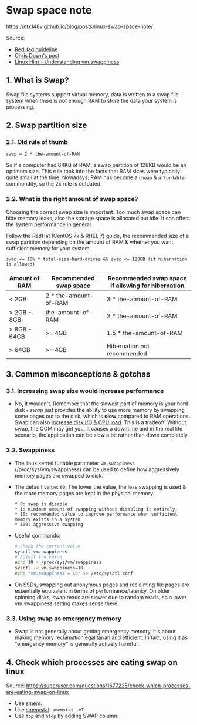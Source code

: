 # Swap space note

<https://ntk148v.github.io/blog/posts/linux-swap-space-note/>

Source:

- [RedHad guideline](https://access.redhat.com/documentation/en-us/red_hat_enterprise_linux/7/html/installation_guide/sect-disk-partitioning-setup-x86#sect-recommended-partitioning-scheme-x86)
- [Chris Down's post](https://chrisdown.name/2018/01/02/in-defence-of-swap.html)
- [Linux Hint - Understanding vm.swappiness](https://linuxhint.com/understanding_vm_swappiness/)

## 1. What is Swap?

Swap file systems support virtual memory, data is written to a swap file system when there is not enough RAM to store the data your system is processing.

## 2. Swap partition size

### 2.1. Old rule of thumb

```
swap = 2 * the-amount-of-RAM
```

So if a computer had 64KB of RAM, a swap partition of 128KB would be an optimum size. This rule took into the facts that RAM sizes were typically quite small at the time. Nowadays, RAM has become a `cheap` & `affordable` commondity, so the 2x rule is outdated.

### 2.2. What is the right amount of swap space?

Choosing the correct swap size is important. Too much swap space can hide memory leaks, also the storage space is allocated but idle. It can affect the system performance in general.

Follow the RedHat (CentOS 7x & RHEL 7) guide, the recommended size of a swap partition depending on the amount of RAM & whether you want sufficient memory for your system.

```
swap <= 10% * total-size-hard-drives && swap <= 128GB (if hibernation is allowed)
```

| Amount of RAM | Recommended swap space | Recommended swap space if allowing for hibernation |
| ------------- | ---------------------- | -------------------------------------------------- |
| < 2GB         | 2 \* the-amount-of-RAM | 3 \* the-amount-of-RAM                             |
| > 2GB - 8GB   | the-amount-of-RAM      | 2 \* the-amount-of-RAM                             |
| > 8GB - 64GB  | >= 4GB                 | 1.5 \* the-amount-of-RAM                           |
| > 64GB        | >= 4GB                 | Hibernation not recommended                        |

## 3. Common misconceptions & gotchas

### 3.1. Increasing swap size would increase performance

- No, it wouldn't. Remember that the slowest part of memory is your hard-disk - _swap_ just provides the ability to use more memory by swapping some pages out to the disk, which is **slow** compared to RAM operations. Swap can also [increase disk I/O & CPU load](https://askubuntu.com/questions/367881/does-swap-file-usage-increase-disk-i-o-and-cpu-load). This is a tradeoff. Without swap, the OOM may get you. It causes a downtime and in the real life scenario, the application can be slow a bit rather than down completely.

### 3.2. Swappiness

- The linux kernel tunable parameter `vm.swappiness` (/proc/sys/vm/swappiness) can be used to define how aggressively memory pages are swapped to disk.
- The default value: `60`. The lower the value, the less swapping is used & the more memory pages are kept in the physical memory.

  ```
  * 0: swap is disable.
  * 1: minimum amount of swapping without disabling it entirely.
  * 10: recommended value to improve performance when sufficient memory exists in a system
  * 100: aggressive swapping
  ```

- Useful commands:

  ```bash
  # Check the current value
  sysctl vm.swappiness
  # Adjust the value
  echo 10 > /proc/sys/vm/swappiness
  sysctl -w vm.swappiness=10
  echo "vm.swappiness = 10" >> /etc/sysctl.conf
  ```

- On SSDs, swapping out anonymous pages and reclaiming file pages are essentially equivalent in terms of performance/latency. On older spinning disks, swap reads are slower due to random reads, so a lower vm.swappiness setting makes sense there.

### 3.3. Using swap as emergency memory

- Swap is not generally about getting emergency memory, it's about making memory reclamation egalitarian and efficient. In fact, using it as "emergency memory" is generally actively harmful.

## 4. Check which processes are eating swap on linux

Source: <https://superuser.com/questions/1677225/check-which-processes-are-eating-swap-on-linux>

- Use [smem](https://manpages.debian.org/bullseye/smem/smem.8.en.html):
- Use [smemstat](http://manpages.org/smemstat/8): `smemstat -mT`
- Use `top` and `htop` by adding SWAP column.
